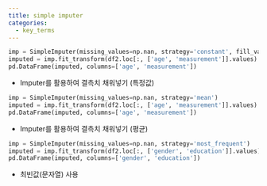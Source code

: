 ```yaml
---
title: simple imputer
categories:
  - key_terms
---
```


```python
imp = SimpleImputer(missing_values=np.nan, strategy='constant', fill_value=-9999)
imputed = imp.fit_transform(df2.loc[:, ['age', 'measurement']].values)
pd.DataFrame(imputed, columns=['age', 'measurement'])
```
- Imputer를 활용하여 결측치 채워넣기 (특정값)
```python
imp = SimpleImputer(missing_values=np.nan, strategy='mean')
imputed = imp.fit_transform(df2.loc[:, ['age', 'measurement']].values)
pd.DataFrame(imputed, columns=['age', 'measurement'])
```
- Imputer를 활용하여 결측치 채워넣기 (평균)
```python
imp = SimpleImputer(missing_values=np.nan, strategy='most_frequent')
imputed = imp.fit_transform(df2.loc[:, ['gender', 'education']].values)
pd.DataFrame(imputed, columns=['gender', 'education'])
```
- 최빈값(문자열) 사용